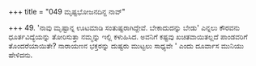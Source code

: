 +++
title = "049 ಮೃಷ್ಟಭೋಜನದಿನ್ದ ನಾವ್"

+++
49. 'ನಾವು ಮೃಷ್ಟಾನ್ನ ಊಟಮಾಡಿ ಸಂತುಷ್ಟರಾಗಿದ್ದೇವೆ. ಬೇಕಾದುದನ್ನು ಬೇಡು' ಎನ್ನಲು ಕೌರವನು ಧೂರ್ತವಿದ್ಯೆಯನ್ನು ತೋರಿಸುತ್ತಾ  ನಮ್ಮನ್ನು ಇಲ್ಲಿ ಕಳುಹಿಸಿದ. ಅವನಿಗೆ ಕಷ್ಟವು ಖಚಿತವಾಯಿತಲ್ಲದೆ ಪಾಂಡವರಿಗೆ ತೊಂದರೆಯಾಯಿತೇ? ನಾರಾಯಣನ ಭಕ್ತರನ್ನು ದುಷ್ಟರು ಮುಟ್ಟಲು ಸಾಧ್ಯವೇ ' ಎಂದು ದೂರ್ವಾಸ ಮುನಿಯು ಹೇಳಿದನು.